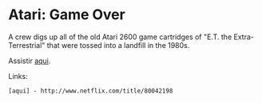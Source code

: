 # Atari: Game Over

A crew digs up all of the old Atari 2600 game cartridges of "E.T. the Extra-Terrestrial" that were tossed into a landfill in the 1980s.

Assistir [aqui].

Links:
```
[aqui] - http://www.netflix.com/title/80042198
```

[aqui]: http://www.netflix.com/title/80042198
